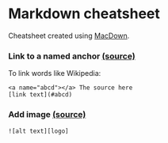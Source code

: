 # Markdown cheatsheet

Cheatsheet created using [MacDown](http://macdown.uranusjr.com).

### Link to a named anchor [(source)](http://stackoverflow.com/questions/6695439/how-do-you-create-link-to-a-named-anchor-in-multimarkdown)

To link words like Wikipedia:

	<a name="abcd"></a> The source here
	[link text](#abcd)

### Add image [(source)](https://github.com/adam-p/markdown-here/wiki/Markdown-Cheatsheet)

	![alt text][logo]